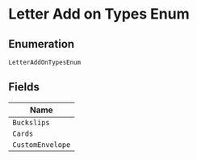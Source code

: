 
# Letter Add on Types Enum

## Enumeration

`LetterAddOnTypesEnum`

## Fields

| Name |
|  --- |
| `Buckslips` |
| `Cards` |
| `CustomEnvelope` |


